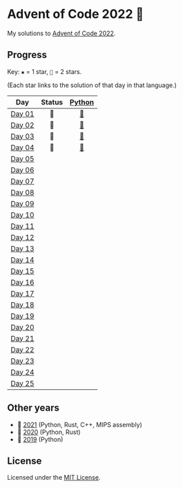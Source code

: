 # Advent of Code 2022 🎄

My solutions to [Advent of Code 2022](https://adventofcode.com/2022).

## Progress

Key: `✱` = 1 star, `🌟` = 2 stars.

(Each star links to the solution of that day in that language.)

| Day           | Status | [Python](python) |
| ------------- | :----: | :--------------: |
| [Day 01][d01] |   🌟   |    [🌟][py01]    |
| [Day 02][d02] |   🌟   |    [🌟][py02]    |
| [Day 03][d03] |   🌟   |    [🌟][py03]    |
| [Day 04][d04] |   🌟   |    [🌟][py04]    |
| [Day 05][d05] |        |                  |
| [Day 06][d06] |        |                  |
| [Day 07][d07] |        |                  |
| [Day 08][d08] |        |                  |
| [Day 09][d09] |        |                  |
| [Day 10][d10] |        |                  |
| [Day 11][d11] |        |                  |
| [Day 12][d12] |        |                  |
| [Day 13][d13] |        |                  |
| [Day 14][d14] |        |                  |
| [Day 15][d15] |        |                  |
| [Day 16][d16] |        |                  |
| [Day 17][d17] |        |                  |
| [Day 18][d18] |        |                  |
| [Day 19][d19] |        |                  |
| [Day 20][d20] |        |                  |
| [Day 21][d21] |        |                  |
| [Day 22][d22] |        |                  |
| [Day 23][d23] |        |                  |
| [Day 24][d24] |        |                  |
| [Day 25][d25] |        |                  |

## Other years

- 🎄 [2021](https://github.com/jonatcln/advent-of-code-2021) (Python, Rust, C++, MIPS assembly)
- 🎄 [2020](https://github.com/jonatcln/advent-of-code-2020) (Python, Rust)
- 🎄 [2019](https://github.com/jonatcln/advent-of-code-2019) (Python)

## License

Licensed under the [MIT License](LICENSE).

<!-- Puzzles -->

[d01]: https://adventofcode.com/2022/day/1
[d02]: https://adventofcode.com/2022/day/2
[d03]: https://adventofcode.com/2022/day/3
[d04]: https://adventofcode.com/2022/day/4
[d05]: https://adventofcode.com/2022/day/5
[d06]: https://adventofcode.com/2022/day/6
[d07]: https://adventofcode.com/2022/day/7
[d08]: https://adventofcode.com/2022/day/8
[d09]: https://adventofcode.com/2022/day/9
[d10]: https://adventofcode.com/2022/day/10
[d11]: https://adventofcode.com/2022/day/11
[d12]: https://adventofcode.com/2022/day/12
[d13]: https://adventofcode.com/2022/day/13
[d14]: https://adventofcode.com/2022/day/14
[d15]: https://adventofcode.com/2022/day/15
[d16]: https://adventofcode.com/2022/day/16
[d17]: https://adventofcode.com/2022/day/17
[d18]: https://adventofcode.com/2022/day/18
[d19]: https://adventofcode.com/2022/day/19
[d20]: https://adventofcode.com/2022/day/20
[d21]: https://adventofcode.com/2022/day/21
[d22]: https://adventofcode.com/2022/day/22
[d23]: https://adventofcode.com/2022/day/23
[d24]: https://adventofcode.com/2022/day/24
[d25]: https://adventofcode.com/2022/day/25

<!-- Python solutions -->

[py01]: python/aoc2022/day01
[py02]: python/aoc2022/day02
[py03]: python/aoc2022/day03
[py04]: python/aoc2022/day04
